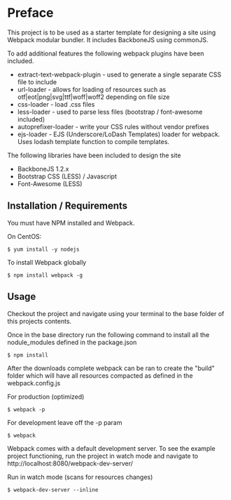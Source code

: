 # Preface
This project is to be used as a starter template for designing a site using Webpack modular bundler. It includes BackboneJS using commonJS.

To add additional features the following webpack plugins have been included.

- extract-text-webpack-plugin - used to generate a single separate CSS file to include
- url-loader - allows for loading of resources such as otf|eot|png|svg|ttf|woff|woff2 depending on file size
- css-loader - load .css files
- less-loader - used to parse less files (bootstrap / font-awesome included)
- autoprefixer-loader - write your CSS rules without vendor prefixes 
- ejs-loader - EJS (Underscore/LoDash Templates) loader for webpack. Uses lodash template function to compile templates.

The following libraries have been included to design the site

- BackboneJS 1.2.x
- Bootstrap CSS (LESS) / Javascript
- Font-Awesome (LESS)

Installation / Requirements
----------------------------

You must have NPM installed and Webpack.

On CentOS:

    $ yum install -y nodejs


To install Webpack globally

    $ npm install webpack -g

Usage
------

Checkout the project and navigate using your terminal to the base folder of this projects contents.

Once in the base directory run the following command to install all the nodule_modules defined in the package.json

    $ npm install


After the downloads complete webpack can be ran to create the "build" folder which will have all resources compacted as defined in the webpack.config.js

For production (optimized)

    $ webpack -p


For development leave off the -p param

    $ webpack


Webpack comes with a default development server. To see the example project functioning, run the project in watch mode and navigate to http://localhost:8080/webpack-dev-server/

Run in watch mode (scans for resources changes)

    $ webpack-dev-server --inline
